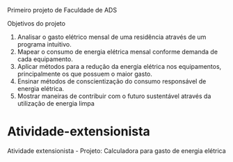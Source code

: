 Primeiro projeto de Faculdade de ADS

Objetivos do projeto
1. Analisar o gasto elétrico mensal de uma residência através de um programa 
intuitivo.
2. Mapear o consumo de energia elétrica mensal conforme demanda de cada 
equipamento.
3. Aplicar métodos para a redução da energia elétrica nos equipamentos, 
principalmente os que possuem o maior gasto.
4. Ensinar métodos de conscientização do consumo responsável de energia elétrica.
5. Mostrar maneiras de contribuir com o futuro sustentável através da utilização de 
energia limpa


# Atividade-extensionista
Atividade extensionista - Projeto: Calculadora para gasto de energia elétrica
